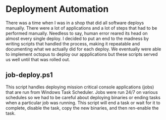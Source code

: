 # Deployment Automation

There was a time when I was in a shop that did all software deploys manually.  There were a lot of applications and a lot of steps that had to be performed manually.  Needless to say, human error reared its head on almost every single deploy.  I decided to put an end to the madness by writing scripts that handled the process, making it repeatable and documenting what we actually did for each deploy.  We eventually were able to implement octopus to deploy our appplications but these scripts served us well until that was rolled out.

job-deploy.ps1
---------------
This script handles deploying mission critical console applications (jobs) that are run from Windows Task Scheduler.  Jobs were run 24/7 on various schedules so we had to be careful about deploying binaries or ending tasks when a particular job was running.  This script will end a task or wait for it to complete, disable the task, copy the new binaries, and then ren-enable the task.

